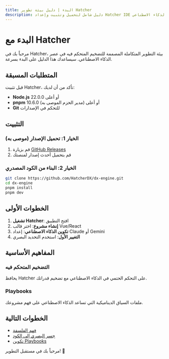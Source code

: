 ```yaml
---
title: البدء | دليل بيئة تطوير Hatcher
description: دليل شامل لتحميل وتثبيت وإعداد Hatcher IDE لتبدأ رحلتك في التطوير المتحكم بالذكاء الاصطناعي
---
```


# البدء مع Hatcher

مرحباً بك في Hatcher، بيئة التطوير المتكاملة المصممة للتضخيم المتحكم فيه في عصر الذكاء الاصطناعي. سيساعدك هذا الدليل على البدء بسرعة.

## المتطلبات المسبقة

قبل تثبيت Hatcher، تأكد من أن لديك:

- **Node.js** 22.0.0 أو أعلى
- **pnpm** 10.6.0 أو أعلى (مدير الحزم الموصى به)
- **Git** للتحكم في الإصدارات

## التثبيت

### الخيار 1: تحميل الإصدار (موصى به)

1. قم بزيارة [GitHub Releases](https://github.com/HatcherDX/dx-engine/releases)
2. قم بتحميل أحدث إصدار لمنصتك

### الخيار 2: البناء من الكود المصدري

```bash
git clone https://github.com/HatcherDX/dx-engine.git
cd dx-engine
pnpm install
pnpm dev
```

## الخطوات الأولى

1. **تشغيل Hatcher**: افتح التطبيق
2. **إنشاء مشروع**: اختر قالب Vue/React
3. **تكوين الذكاء الاصطناعي**: إعداد Claude أو Gemini
4. **التغيير الأول**: استخدم التحديد البصري

## المفاهيم الأساسية

### التضخيم المتحكم فيه

يحافظ Hatcher على التحكم الحتمي في الذكاء الاصطناعي مع تضخيم قدراتك.

### Playbooks

ملفات السياق الديناميكية التي تساعد الذكاء الاصطناعي على فهم مشروعك.

## الخطوات التالية

- [فهم الفلسفة](/ar/philosophy)
- [جسر البصري إلى الكود](/ar/visual-to-code)
- [تكوين Playbooks](/ar/playbooks)

مرحباً بك في مستقبل التطوير! 🚀
